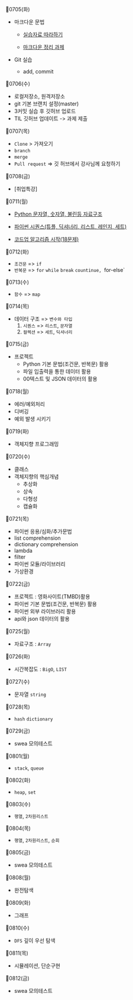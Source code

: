 🍒0705(화)
- 마크다운 문법

  - [실습자료 따라하기](https://github.com/leejongeun2/TIL/blob/master/%EB%A7%88%ED%81%AC%EB%8B%A4%EC%9A%B4/markdown_practice_%EC%8B%A4%EC%8A%B5%EA%B3%BC%EC%A0%9C.md)

  - [마크다운 정리 과제](https://github.com/leejongeun2/TIL/blob/master/%EB%A7%88%ED%81%AC%EB%8B%A4%EC%9A%B4/%EB%A7%88%ED%81%AC%EB%8B%A4%EC%9A%B4%20%EC%A0%95%EB%A6%AC%20%EA%B3%BC%EC%A0%9C%20.md)
    
- Git 실습

  - add, commit 

🍒0706(수)
* 로컬저장소, 원격저장소
* git 기본 브랜치 설정(master)
* 3커밋 실습 후 깃허브 업로드
* TIL 깃허브 업데이트 -> 과제 제출

🍒0707(목)
* `Clone` > 가져오기
* `branch`
* `merge`
* `Pull request` => 깃 허브에서 강사님께 요청하기

🍒0708(금)
* [취업특강]

🍒0711(월)
* [Python 문자열, 숫자열, 불린등 자료구조](https://github.com/leejongeun2/TIL/blob/master/0711_python_1.md)

* [파이썬 시퀀스(튜플, 딕셔너리, 리스트, 레인지, 세트)](https://github.com/leejongeun2/TIL/blob/master/0711_python_1.md)

* [코드업 알고리즘 시작(18문제)](https://github.com/leejongeun2/TIL/tree/master/python)

🍒0712(화)
* `조건문` => `if`
* `반복문` => `for` `while` `break` `countinue, `for-else`

🍒0713(수)

* `함수` => `map`

🍒0714(목)
* 데이터 구조 => `변수와 타입`
  1. `시퀀스` => `리스트`, `문자열`
  2. `컬렉션` => `세트`, `딕셔너리`

🍒0715(금)
* 프로젝트 
  * Python 기본 문법(조건문, 반복문) 활용
  * 파일 입출력을 통한 데이터 활용
  * 00텍스트 및 JSON 데이터의 활용

🍒0718(월)
* 에러/예외처리
* 디버깅
* 예외 발생 시키기

🍒0719(화)
* 객체지향 프로그래밍

🍒0720(수)
* 클래스
* 객체지향의 핵심개념
  * 추상화
  * 상속
  * 다형성
  * 캡슐화

🍒0721(목)
* 파이썬 응용/심화/추가문법
 * list comprehension
 * dictionary comprehension
 * lambda
 * filter
 * 파이썬 모듈/라이브러리
 * 가상환경

 🍒0722(금)
 * 프로젝트 : 영화사이트(TMBD)활용
 * 파이썬 기본 문법(조건문, 반복문) 활용 
 * 파이썬 외부 라이브러리 활용
 * api와 json 데이터의 활용

 🍒0725(월)
 * 자료구조 : `Array`

 🍒0726(화)
 * 시간복잡도 : `BigO`, `LIST`
 
 🍒0727(수)
 * 문자열 `string`

 🍒0728(목)
 * `hash` `dictionary`

 🍒0729(금)
 * swea 모의테스트

 🍒0801(월)
 * `stack`, `queue`

 🍒0802(화)
 * `heap`, `set`

 🍒0803(수)
 * `행열`, `2차원리스트`

 🍒0804(목)
 * `행열`, `2차원리스트`, `순회`

 🍒0805(금)
 * swea 모의테스트

 🍒0808(월)
 * 완전탐색

 🍒0809(화)
 * 그래프

 🍒0810(수)
 * `DFS` 깊이 우선 탐색

 🍒0811(목)
 * 시뮬레이션, 단순구현

 🍒0812(금)
 * swea 모의테스트

 





  

  

  





